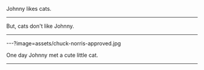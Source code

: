 Johnny likes cats.

---

But, cats don't like Johnny.

---

---?image=assets/chuck-norris-approved.jpg

One day Johnny met a cute little cat.

---

